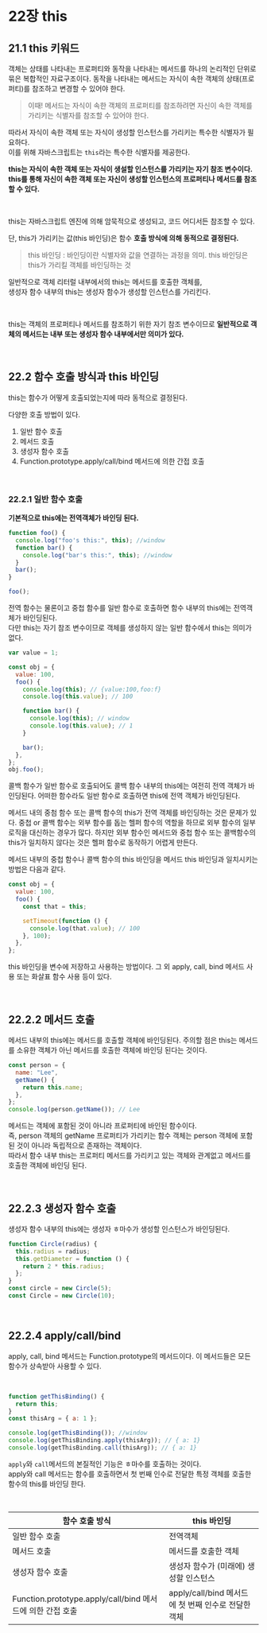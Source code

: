 # 22장 this

## 21.1 this 키워드

객체는 상태를 나타내는 프로퍼티와 동작을 나타내는 메서드를 하나의 논리적인 단위로 묶은 복합적인 자료구조이다.
동작을 나타내는 메서드는 자식이 속한 객체의 상태(프로퍼티)를 참조하고 변경할 수 있어야 한다.

> 이때! 메서드는 자식이 속한 객체의 프로퍼티를 참조하려면 자신이 속한 객체를 가리키는 식별자를 참조할 수 있어야 한다.

따라서 자식이 속한 객체 또는 자식이 생성할 인스턴스를 가리키는 특수한 식별자가 필요하다.  
이를 위해 자바스크립트는 `this`라는 특수한 식별자를 제공한다.

**this는 자식이 속한 객체 또는 자식이 생설할 인스턴스를 가리키는 자기 참조 변수이다. this를 통해 자신이 속한 객체 또는 자신이 생성할 인스턴스의 프로퍼티나 메서드를 참조할 수 있다.**

<br/>

this는 자바스크립트 엔진에 의해 암묵적으로 생성되고, 코드 어디서든 참조할 수 있다.

단, this가 가리키는 값(this 바인딩)은 함수 **호출 방식에 의해 동적으로 결정된다.**

> this 바인딩 : 바인딩이란 식별자와 값을 연결하는 과정을 의미. this 바인딩은 this가 가리킬 객체를 바인딩하는 것
> <br/>

일반적으로 객체 리터럴 내부에서의 this는 메서드를 호출한 객체를,  
생성자 함수 내부의 this는 생성자 함수가 생성할 인스턴스를 가리킨다.

<br/>

this는 객체의 프로퍼티나 메서드를 참조하기 위한 자기 참조 변수이므로 **일반적으로 객체의 메서드는 내부 또는 생성자 함수 내부에서만 의미가 있다.**

<br/>

## 22.2 함수 호출 방식과 this 바인딩

this는 함수가 어떻게 호출되었는지에 따라 동적으로 결정된다.

다양한 호출 방법이 있다.

1. 일반 함수 호출
2. 메서드 호출
3. 생성자 함수 호출
4. Function.prototype.apply/call/bind 메서드에 의한 간접 호출

<br/>

### 22.2.1 일반 함수 호출

**기본적으로 this에는 전역객체가 바인딩 된다.**

```js
function foo() {
  console.log("foo's this:", this); //window
  function bar() {
    console.log("bar's this:", this); //window
  }
  bar();
}

foo();
```

전역 함수는 물론이고 중첩 함수를 일반 함수로 호출하면 함수 내부의 this에는 전역객체가 바인딩된다.  
다만 this는 자기 참조 변수이므로 객체를 생성하지 않는 일반 함수에서 this는 의미가 없다.

```js
var value = 1;

const obj = {
  value: 100,
  foo() {
    console.log(this); // {value:100,foo:f}
    console.log(this.value); // 100

    function bar() {
      console.log(this); // window
      console.log(this.value); // 1
    }

    bar();
  },
};
obj.foo();
```

콜백 함수가 일반 함수로 호출되어도 콜백 함수 내부의 this에는 여전히 전역 객체가 바인딩된다. 어떠한 함수라도 일반 함수로 호출하면 this에 전역 객체가 바인딩된다.

메서드 내의 중첨 함수 또는 콜백 함수의 this가 전역 객체를 바인딩하는 것은 문제가 있다. 중첩 or 콜백 함수는 외부 함수를 돕는 헬퍼 함수의 역할을 하므로 외부 함수의 일부 로직을 대신하는 경우가 많다. 하지만 외부 함수인 메서드와 중첩 함수 또는 콜백함수의 this가 일치하지 않다는 것은 헬퍼 함수로 동작하기 어렵게 만든다.

메서드 내부의 중첩 함수나 콜백 함수의 this 바인딩을 메서드 this 바인딩과 일치시키는 방법은 다음과 같다.

```js
const obj = {
  value: 100,
  foo() {
    const that = this;

    setTimeout(function () {
      console.log(that.value); // 100
    }, 100);
  },
};
```

this 바인딩을 변수에 저장하고 사용하는 방법이다.
그 외 apply, call, bind 메서드 사용 또는 화살표 함수 사용 등이 있다.

<br/>

## 22.2.2 메서드 호출

메서드 내부의 this에는 메서드를 호출할 객체에 바인딩된다. 주의할 점은 this는 메서드를 소유한 객체가 아닌 메서드를 호출한 객체에 바인딩 된다는 것이다.

```js
const person = {
  name: "Lee",
  getName() {
    return this.name;
  },
};
console.log(person.getName()); // Lee
```

메서드는 객체에 포함된 것이 아니라 프로퍼티에 바인된 함수이다.  
즉, person 객체의 getName 프로퍼티가 가리키는 함수 객체는 person 객체에 포함된 것이 아니라 독립적으로 존재하는 객체이다.  
따라서 함수 내부 this는 프로퍼티 메서드를 가리키고 있는 객체와 관계없고 메서드를 호출한 객체에 바인딩 된다.

 <br/>

## 22.2.3 생성자 함수 호출

생성자 함수 내부의 this에는 생성자 ㅎ마수가 생성할 인스턴스가 바인딩된다.

```js
function Circle(radius) {
  this.radius = radius;
  this.getDiameter = function () {
    return 2 * this.radius;
  };
}
const circle = new Circle(5);
const Circle = new Circle(10);
```

 <br/>

## 22.2.4 apply/call/bind

apply, call, bind 메서드는 Function.prototype의 메서드이다. 이 메서드들은 모든 함수가 상속받아 사용할 수 있다.

<br/>

```js
function getThisBinding() {
  return this;
}
const thisArg = { a: 1 };

console.log(getThisBinding()); //window
console.log(getThisBinding.apply(thisArg)); // { a: 1}
console.log(getThisBinding.call(thisArg)); // { a: 1}
```

`apply`와 `call`메서드의 본질적인 기능은 ㅎ마수를 호출하는 것이다.  
apply와 call 메서드는 함수를 호출하면서 첫 번째 인수로 전달한 특정 객체를 호출한 함수의 this를 바인딩 한다.

<br/>

| 함수 호출 방식                                             | this 바인딩                                         |
| ---------------------------------------------------------- | --------------------------------------------------- |
| 일반 함수 호출                                             | 전역객체                                            |
| 메서드 호출                                                | 메서드를 호출한 객체                                |
| 생성자 함수 호출                                           | 생성자 함수가 (미래에) 생성할 인스턴스              |
| Function.prototype.apply/call/bind 메서드에 의한 간접 호출 | apply/call/bind 메서드에 첫 번째 인수로 전달한 객체 |
